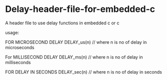 # Delay-header-file-for-embedded-c

A header file to use delay functions in embedded c or c



usage:


FOR MICROSECOND DELAY
DELAY_us(n) // where n is no of delay in microseconds 


For MILLISECOND DELAY
DELAY_ms(n) // where n is no of delay in milliseconds 


FOR DELAY IN SECONDS 
DELAY_sec(n) // where n is no of delay in seconds 
